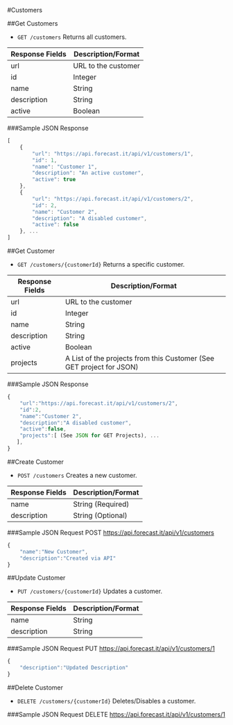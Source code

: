 #Customers

##Get Customers

* `GET /customers` Returns all customers.

|Response Fields | Description/Format|
|------------ | -------------|
|url | URL to the customer|
|id | Integer|
|name | String|
|description | String|
|active | Boolean|

###Sample JSON Response
```javascript
[
    {
        "url": "https://api.forecast.it/api/v1/customers/1",
        "id": 1,
        "name": "Customer 1",
        "description": "An active customer",
        "active": true
    },
    {
        "url": "https://api.forecast.it/api/v1/customers/2",
        "id": 2,
        "name": "Customer 2",
        "description": "A disabled customer",
        "active": false
    }, ...
]
```

##Get Customer

* `GET /customers/{customerId}` Returns a specific customer.

|Response Fields | Description/Format|
|------------ | -------------|
|url | URL to the customer|
|id | Integer|
|name | String|
|description | String|
|active | Boolean|
|projects | A List of the projects from this Customer (See GET project for JSON)|

###Sample JSON Response
```javascript
{
    "url":"https://api.forecast.it/api/v1/customers/2",
    "id":2,
    "name":"Customer 2",
    "description":"A disabled customer",
    "active":false,
    "projects":[ (See JSON for GET Projects), ...
   ],
}
```

##Create Customer

* `POST /customers` Creates a new customer.

|Response Fields | Description/Format|
|------------ | -------------|
|name | String (Required)|
|description | String (Optional)|

###Sample JSON Request
POST https://api.forecast.it/api/v1/customers

```javascript
{
    "name":"New Customer",
    "description":"Created via API"
}
```

##Update Customer

* `PUT /customers/{customerId}` Updates a customer.

|Response Fields | Description/Format|
|------------ | -------------|
|name | String|
|description | String|

###Sample JSON Request
PUT https://api.forecast.it/api/v1/customers/1

```javascript
{
    "description":"Updated Description"
}
```

##Delete Customer

* `DELETE /customers/{customerId}` Deletes/Disables a customer.

###Sample JSON Request
DELETE https://api.forecast.it/api/v1/customers/1
